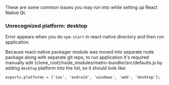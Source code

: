 
These are some common issues you may run into while setting up React Native Qt.

### Unrecognized platform: desktop

Error appears when you do `npm-start` in react-native directory and then run application.

Because react-native packager module was moved into separate node package along with separate git repo, to run application it's required manually edit {clone_root}/node_modules/metro-bundler/src/defaults.js by adding `desktop` platform into the list, so it should look like:

`exports.platforms = ['ios', 'android', 'windows', 'web', 'desktop'];`
